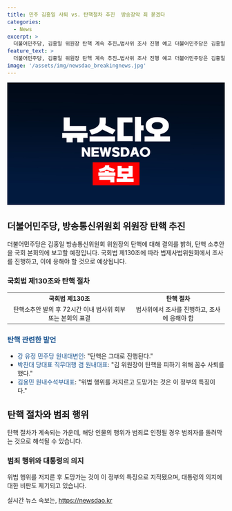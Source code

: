 ```yaml
---
title: 민주 김홍일 사퇴 vs. 탄핵절차 추진  방송장악 죄 묻겠다
categories:
  - News
excerpt: >
  더불어민주당, 김홍일 위원장 탄핵 계속 추진…법사위 조사 진행 예고 더불어민주당은 김홍일 방송통신위원회 위원장 사퇴에도 불구하고 탄핵을 계속 추진할 것으로 밝혔다. 국회법 제130조에 따라 법제사법위원회에서 조사가 진행될 예정이며, 김 위원장은 조사에 응해야 한다고 전했다. 원내대변인은 헌법재판소에서 각하 결정이 나더라도 따져봐야 한다며 강조했고, 당대표 직무대행은 꼼수사퇴로 탄핵을 피하려는 행위는 반드시 죄를 물을 것이라고 비판했다. 또한, 정부의 특징으로 위법 행위를 저지르고 도망가는 것이라며 대통령의 행동을 비판했다.
feature_text: >
  더불어민주당, 김홍일 위원장 탄핵 계속 추진…법사위 조사 진행 예고 더불어민주당은 김홍일 방송통신위원회 위원장 사퇴에도 불구하고 탄핵을 계속 추진할 것으로 밝혔다. 국회법 제130조에 따라 법제사법위원회에서 조사가 진행될 예정이며, 김 위원장은 조사에 응해야 한다고 전했다. 원내대변인은 헌법재판소에서 각하 결정이 나더라도 따져봐야 한다며 강조했고, 당대표 직무대행은 꼼수사퇴로 탄핵을 피하려는 행위는 반드시 죄를 물을 것이라고 비판했다. 또한, 정부의 특징으로 위법 행위를 저지르고 도망가는 것이라며 대통령의 행동을 비판했다.
image: '/assets/img/newsdao_breakingnews.jpg'
---
```


<p><img src="/assets/img/newsdao_breakingnews.jpg" alt="firstkoreanews 속보" /></p>

<h2 data-ke-size="size26">더불어민주당, 방송통신위원회 위원장 탄핵 추진</h2>

<p data-ke-size="size16">더불어민주당은 김홍일 방송통신위원회 위원장의 탄핵에 대해 결의를 밝혀, 탄핵 소추안을 국회 본회의에 보고할 예정입니다. 국회법 제130조에 따라 법제사법위원회에서 조사를 진행하고, 이에 응해야 할 것으로 예상됩니다.</p>

<h3><b>국회법 제130조와 탄핵 절차</b></h3>

<table>
  <tr>
    <td style="text-align: center; height: 17px;"><b>국회법 제130조</b></td>
    <td style="text-align: center; height: 17px;"><b>탄핵 절차</b></td>
  </tr>
  <tr>
    <td style="text-align: center;">탄핵소추안 발의 후 72시간 이내 법사위 회부 또는 본회의 표결</td>
    <td style="text-align: center;">법사위에서 조사를 진행하고, 조사에 응해야 함</td>
  </tr>
</table>

<h3><span style="color: #1a5490;">탄핵 관련한 발언</span></h3>

<ul>
  <li><span style="color: #1a5490;">강 유정 민주당 원내대변인</span>: "탄핵은 그대로 진행된다."</li>
  <li><span style="color: #1a5490;">박찬대 당대표 직무대행 겸 원내대표</span>: "김 위원장이 탄핵을 피하기 위해 꼼수 사퇴를 했다."</li>
  <li><span style="color: #1a5490;">김용민 원내수석부대표</span>: "위법 행위를 저지르고 도망가는 것은 이 정부의 특징이다."</li>
</ul>

<h2 data-ke-size="size26">탄핵 절차와 범죄 행위</h2>

<p data-ke-size="size16">탄핵 절차가 계속되는 가운데, 해당 인물의 행위가 범죄로 인정될 경우 범죄자를 돌려막는 것으로 해석될 수 있습니다.</p>

<h3><b>범죄 행위와 대통령의 의지</b></h3>

<p data-ke-size="size16">위법 행위를 저지른 후 도망가는 것이 이 정부의 특징으로 지적됐으며, 대통령의 의지에 대한 비판도 제기되고 있습니다.</p>
실시간 뉴스 속보는, <a href="https://newsdao.kr" rel="dofollow">https://newsdao.kr</a>


